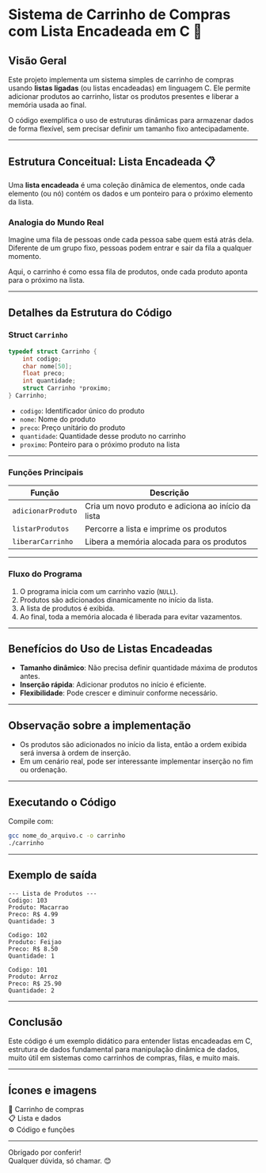 
# Sistema de Carrinho de Compras com Lista Encadeada em C 🛒

## Visão Geral

Este projeto implementa um sistema simples de carrinho de compras usando **listas ligadas** (ou listas encadeadas) em linguagem C. Ele permite adicionar produtos ao carrinho, listar os produtos presentes e liberar a memória usada ao final.

O código exemplifica o uso de estruturas dinâmicas para armazenar dados de forma flexível, sem precisar definir um tamanho fixo antecipadamente.

---

## Estrutura Conceitual: Lista Encadeada 📋

Uma **lista encadeada** é uma coleção dinâmica de elementos, onde cada elemento (ou nó) contém os dados e um ponteiro para o próximo elemento da lista.  

### Analogia do Mundo Real

Imagine uma fila de pessoas onde cada pessoa sabe quem está atrás dela. Diferente de um grupo fixo, pessoas podem entrar e sair da fila a qualquer momento.  

Aqui, o carrinho é como essa fila de produtos, onde cada produto aponta para o próximo na lista.

---

## Detalhes da Estrutura do Código

### Struct `Carrinho`

```c
typedef struct Carrinho {
    int codigo;
    char nome[50];
    float preco;
    int quantidade;
    struct Carrinho *proximo;
} Carrinho;
```

- `codigo`: Identificador único do produto
- `nome`: Nome do produto
- `preco`: Preço unitário do produto
- `quantidade`: Quantidade desse produto no carrinho
- `proximo`: Ponteiro para o próximo produto na lista

---

### Funções Principais

| Função              | Descrição                                          |
|---------------------|----------------------------------------------------|
| `adicionarProduto`  | Cria um novo produto e adiciona ao início da lista|
| `listarProdutos`    | Percorre a lista e imprime os produtos              |
| `liberarCarrinho`   | Libera a memória alocada para os produtos           |

---

### Fluxo do Programa

1. O programa inicia com um carrinho vazio (`NULL`).
2. Produtos são adicionados dinamicamente no início da lista.
3. A lista de produtos é exibida.
4. Ao final, toda a memória alocada é liberada para evitar vazamentos.

---

## Benefícios do Uso de Listas Encadeadas

- **Tamanho dinâmico**: Não precisa definir quantidade máxima de produtos antes.
- **Inserção rápida**: Adicionar produtos no início é eficiente.
- **Flexibilidade**: Pode crescer e diminuir conforme necessário.

---

## Observação sobre a implementação

- Os produtos são adicionados no início da lista, então a ordem exibida será inversa à ordem de inserção.
- Em um cenário real, pode ser interessante implementar inserção no fim ou ordenação.

---

## Executando o Código

Compile com:

```bash
gcc nome_do_arquivo.c -o carrinho
./carrinho
```

---

## Exemplo de saída

```
--- Lista de Produtos ---
Codigo: 103
Produto: Macarrao
Preco: R$ 4.99
Quantidade: 3

Codigo: 102
Produto: Feijao
Preco: R$ 8.50
Quantidade: 1

Codigo: 101
Produto: Arroz
Preco: R$ 25.90
Quantidade: 2
```

---

## Conclusão

Este código é um exemplo didático para entender listas encadeadas em C, estrutura de dados fundamental para manipulação dinâmica de dados, muito útil em sistemas como carrinhos de compras, filas, e muito mais.

---

## Ícones e imagens

🛒 Carrinho de compras  
📋 Lista e dados  
⚙️ Código e funções  

---

Obrigado por conferir!  
Qualquer dúvida, só chamar. 😊
